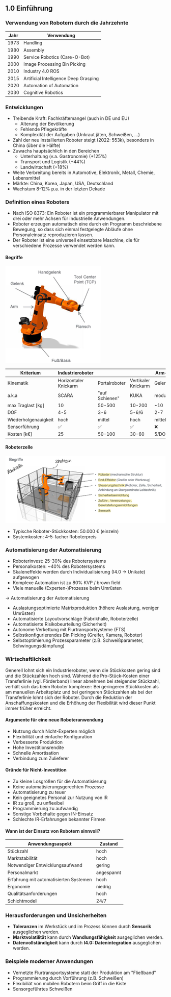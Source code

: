 ## 1.0 Einführung

### Verwendung von Robotern durch die Jahrzehnte

| Jahr | Verwendung                            |
| ---- | ------------------------------------- |
| 1973 | Handling                              |
| 1980 | Assembly                              |
| 1990 | Service Robotics (Care-O-Bot)         |
| 2000 | Image Processing Bin Picking          |
| 2010 | Industry 4.0 ROS                      |
| 2015 | Artificial Intelligence Deep Grasping |
| 2020 | Automation of Automation              |
| 2030 | Cognitive Robotics                    |

### Entwicklungen

- Treibende Kraft: Fachkräftemangel (auch in DE und EU)
  - Alterung der Bevölkerung
  - Fehlende Pflegekräfte
  - Komplexität der Aufgaben (Unkraut jäten, Schweißen, ...)
- Zahl der neu installierten Roboter steigt (2022: 553k), besonders in China (über die Hälfte)
- Zuwachs hauptsächlich in den Bereichen
  - Unterhaltung (v.a. Gastronomie) (+125%)
  - Transport und Logistik (+44%)
  - Landwirtschaft (+18%)
- Weite Verbreitung bereits in Automotive, Elektronik, Metall, Chemie, Lebensmittel
- Märkte: China, Korea, Japan, USA, Deutschland
- Wachstum 8-12% p.a. in der letzten Dekade

### Definition eines Roboters

- Nach ISO 8373: Ein Roboter ist ein programmierbarer Manipulator mit drei oder mehr Achsen für industrielle Anwendungen.
- Roboter erzeugen automatisch eine durch ein Programm beschriebene Bewegung, so dass sich einmal festgelegte Abläufe ohne Personaleinsatz reproduzieren lassen.
- Der Roboter ist eine universell einsetzbare Maschine, die für verschiedene Prozesse verwendet werden kann.

#### Begriffe

<img src="image.png" width="300" alt="Bild eines Roboters mit benannten Bauteilen">

| Kriterium | Industrieroboter |  |  | Arm-Module | Kleinroboter |  |
| --- | --- | --- | --- | --- | --- | --- |
| Kinematik | Horizontaler Knickarm | Portalroboter | Vertikaler Knickarm | Gelenkmodule | Leichtbauroboter | Sicherer Roboter |
| a.k.a | SCARA | "auf Schienen" | KUKA | modular | COBOT | kollaborativ |
| max Traglast [kg] | 10 | 50-500 | 10-200 | ~10 | 7 | 4 |
| DOF | 4-5 | 3-6 | 5-6/6 | 2-7 | 7 | 6 |
| Wiederholgenauigkeit | hoch | mittel | hoch | mittel | mittel | hoch |
| Sensorführung | ✅ | ✅ | ✅ | ❌ | ✅ | ❌ |
| Kosten [k€] | 25 | 50-100 | 30-60 | 5/DOF | 60 | 50 |

#### Roboterzelle

<img src="image-1.png" width="600" alt="Bild eines Roboters in einer Zelle mit Beschriftung">

- Typische Roboter-Stückkosten: 50.000 € (einzeln)
- Systemkosten: 4-5-facher Roboterpreis

### Automatisierung der Automatisierung

- Roboterinvest: 25-30% des Robotersystems
- Personalkosten: ~40% des Robotersystems
- Skaleneffekte werden durch Individualisierung (I4.0 $\rightarrow$ Unikate) aufgewogen
- Komplexe Automation ist zu 80% KVP / brown field
- Viele manuelle (Experten-)Prozesse beim Umrüsten

$\rightarrow$ Automatisierung der Automatisierung

- Auslastungsoptimierte Matrixproduktion (höhere Auslastung, weniger Umrüsten)
- Automatisierte Layoutvorschläge (Fabrikhalle, Roboterzelle)
- Automatisierte Risikobeurteilung (Sicherheit)
- Autonome Verkettung mit Flurtransportsysteme (FTS)
- Selbstkonfigurierendes Bin Picking (Greifer, Kamera, Roboter)
- Selbstoptimierung Prozessparameter (z.B. Schweißparameter, Schwingungsdämpfung)

### Wirtschaftlichkeit

Generell lohnt sich ein Industrieroboter, wenn die Stückkosten gering sind und die Stückzahlen hoch sind. Während die Pro-Stück-Kosten einer Transferlinie (vgl. Förderband) linear abnehmen bei steigender Stückzahl, verhält sich das beim Roboter komplexer: Bei geringeren Stückkosten als am manuellen Arbeitsplatz und bei geringeren Stückzahlen als bei der Transferlinie lohnt sich der Roboter. Durch die Reduktion der Anschaffungskosten und die Erhöhung der Flexibilität wird dieser Punkt immer früher erreicht.

#### Argumente für eine neue Roboteranwendung

- Nutzung durch Nicht-Experten möglich
- Flexibilität und einfache Konfiguration
- Verbesserte Produktion
- Hohe Investitionsrendite
- Schnelle Amortisation
- Verbindung zum Zulieferer

#### Gründe für Nicht-Investition

- Zu kleine Losgrößen für die Automatisierung
- Keine automatisierungsgerechten Prozesse
- Automatisierung zu teuer
- Kein geeignetes Personal zur Nutzung von IR
- IR zu groß, zu unflexibel
- Programmierung zu aufwandig
- Sonstige Vorbehalte gegen IN-Einsatz
- Schlechte IR-Erfahrungen bekannter Firmen

#### Wann ist der Einsatz von Robotern sinnvoll?

| Anwendungsaspekt                       | Zustand    |
| -------------------------------------- | ---------- |
| Stückzahl                              | hoch       |
| Marktstabilität                        | hoch       |
| Notwendiger Entwicklungsaufwand        | gering     |
| Personalmarkt                          | angespannt |
| Erfahrung mit automatisierten Systemen | hoch       |
| Ergonomie                              | niedrig    |
| Qualitätsanforderungen                 | hoch       |
| Schichtmodell                          | 24/7       |

### Herausforderungen und Unsicherheiten

- **Toleranzen** im Werkstück und im Prozess können durch **Sensorik** ausgeglichen werden.
- **Marktvolatilität** kann durch **Wandlungsfähigkeit** ausgeglichen werden.
- **Datenvollständigkeit** kann durch **I4.0: Datenintegration** ausgeglichen werden.

### Beispiele moderner Anwendungen

- Vernetzte Flurtransportsysteme statt der Produktion am "Fließband"
- Programmierung durch Vorführung (z.B. Schweißen)
- Flexibiliät von mobilen Robotern beim Griff in die Kiste
- Sensorgeführtes Schweißen
